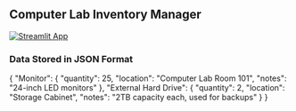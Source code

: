 ## Computer Lab Inventory Manager

[![Streamlit App](https://static.streamlit.io/badges/streamlit_badge_black_white.svg)](https://lab-inventory-manager.streamlit.app/)


### Data Stored in JSON Format

{
    "Monitor": {
        "quantity": 25,
        "location": "Computer Lab Room 101",
        "notes": "24-inch LED monitors"
    },
    "External Hard Drive": {
        "quantity": 2,
        "location": "Storage Cabinet",
        "notes": "2TB capacity each, used for backups"
    }
}